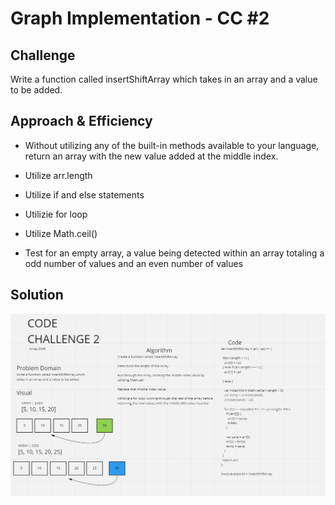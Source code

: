 # Graph Implementation - CC #2

## Challenge
Write a function called insertShiftArray which takes in an array and a value to be added. 

## Approach & Efficiency
- Without utilizing any of the built-in methods available to your language, return an array with the new value added at the middle index.

- Utilize arr.length

- Utilize if and else statements

- Utilizie for loop

- Utilize Math.ceil()

- Test for an empty array, a value being detected within an array totaling a odd number of values and an even number of values

## Solution
![WhiteBoard](CC2.PNG)